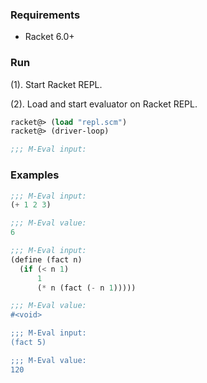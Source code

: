 ### Requirements

- Racket 6.0+

### Run

(1). Start Racket REPL.

(2). Load and start evaluator on Racket REPL.

```scheme
racket@> (load "repl.scm")
racket@> (driver-loop)

;;; M-Eval input:

```

### Examples

```scheme
;;; M-Eval input:
(+ 1 2 3)

;;; M-Eval value:
6

;;; M-Eval input:
(define (fact n)
  (if (< n 1)
	  1
	  (* n (fact (- n 1)))))

;;; M-Eval value:
#<void>

;;; M-Eval input:
(fact 5)

;;; M-Eval value:
120
```
